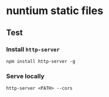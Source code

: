 # nuntium static files

## Test

### Install `http-server`

```
npm install http-server -g
```

### Serve locally

```
http-server <PATH> --cors
```
